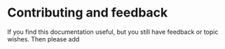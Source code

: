 # Contributing and feedback

If you find this documentation useful, but you still have feedback or topic wishes. 
Then please add 